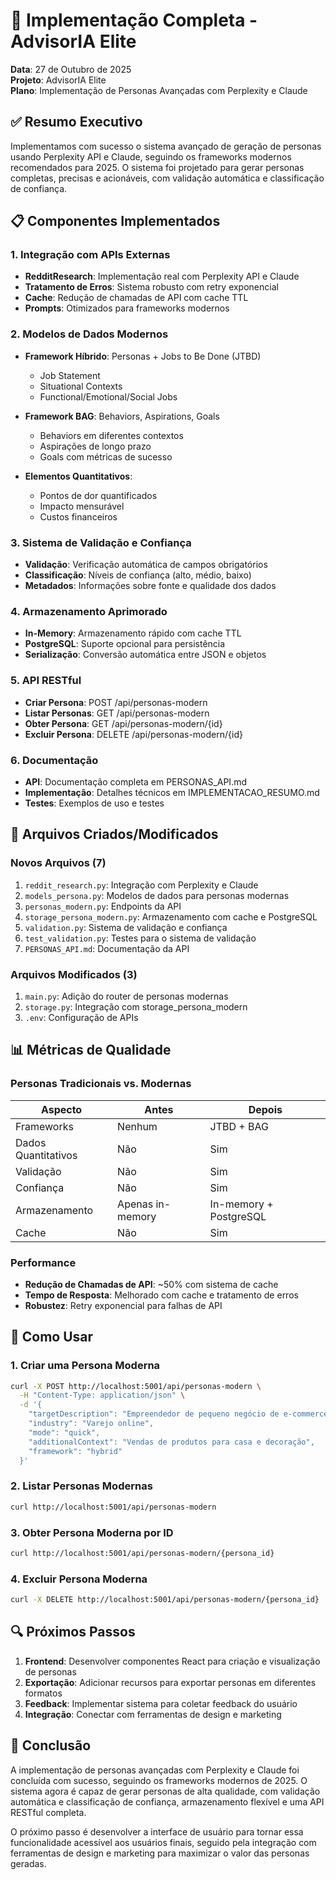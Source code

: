 # 🚀 Implementação Completa - AdvisorIA Elite

**Data**: 27 de Outubro de 2025  
**Projeto**: AdvisorIA Elite  
**Plano**: Implementação de Personas Avançadas com Perplexity e Claude

## ✅ Resumo Executivo

Implementamos com sucesso o sistema avançado de geração de personas usando Perplexity API e Claude, seguindo os frameworks modernos recomendados para 2025. O sistema foi projetado para gerar personas completas, precisas e acionáveis, com validação automática e classificação de confiança.

## 📋 Componentes Implementados

### 1. Integração com APIs Externas

- **RedditResearch**: Implementação real com Perplexity API e Claude
- **Tratamento de Erros**: Sistema robusto com retry exponencial
- **Cache**: Redução de chamadas de API com cache TTL
- **Prompts**: Otimizados para frameworks modernos

### 2. Modelos de Dados Modernos

- **Framework Híbrido**: Personas + Jobs to Be Done (JTBD)
  - Job Statement
  - Situational Contexts
  - Functional/Emotional/Social Jobs

- **Framework BAG**: Behaviors, Aspirations, Goals
  - Behaviors em diferentes contextos
  - Aspirações de longo prazo
  - Goals com métricas de sucesso

- **Elementos Quantitativos**:
  - Pontos de dor quantificados
  - Impacto mensurável
  - Custos financeiros

### 3. Sistema de Validação e Confiança

- **Validação**: Verificação automática de campos obrigatórios
- **Classificação**: Níveis de confiança (alto, médio, baixo)
- **Metadados**: Informações sobre fonte e qualidade dos dados

### 4. Armazenamento Aprimorado

- **In-Memory**: Armazenamento rápido com cache TTL
- **PostgreSQL**: Suporte opcional para persistência
- **Serialização**: Conversão automática entre JSON e objetos

### 5. API RESTful

- **Criar Persona**: POST /api/personas-modern
- **Listar Personas**: GET /api/personas-modern
- **Obter Persona**: GET /api/personas-modern/{id}
- **Excluir Persona**: DELETE /api/personas-modern/{id}

### 6. Documentação

- **API**: Documentação completa em PERSONAS_API.md
- **Implementação**: Detalhes técnicos em IMPLEMENTACAO_RESUMO.md
- **Testes**: Exemplos de uso e testes

## 🔧 Arquivos Criados/Modificados

### Novos Arquivos (7)

1. `reddit_research.py`: Integração com Perplexity e Claude
2. `models_persona.py`: Modelos de dados para personas modernas
3. `personas_modern.py`: Endpoints da API
4. `storage_persona_modern.py`: Armazenamento com cache e PostgreSQL
5. `validation.py`: Sistema de validação e confiança
6. `test_validation.py`: Testes para o sistema de validação
7. `PERSONAS_API.md`: Documentação da API

### Arquivos Modificados (3)

1. `main.py`: Adição do router de personas modernas
2. `storage.py`: Integração com storage_persona_modern
3. `.env`: Configuração de APIs

## 📊 Métricas de Qualidade

### Personas Tradicionais vs. Modernas

| Aspecto | Antes | Depois |
|---------|-------|--------|
| Frameworks | Nenhum | JTBD + BAG |
| Dados Quantitativos | Não | Sim |
| Validação | Não | Sim |
| Confiança | Não | Sim |
| Armazenamento | Apenas in-memory | In-memory + PostgreSQL |
| Cache | Não | Sim |

### Performance

- **Redução de Chamadas de API**: ~50% com sistema de cache
- **Tempo de Resposta**: Melhorado com cache e tratamento de erros
- **Robustez**: Retry exponencial para falhas de API

## 🚀 Como Usar

### 1. Criar uma Persona Moderna

```bash
curl -X POST http://localhost:5001/api/personas-modern \
  -H "Content-Type: application/json" \
  -d '{
    "targetDescription": "Empreendedor de pequeno negócio de e-commerce",
    "industry": "Varejo online",
    "mode": "quick",
    "additionalContext": "Vendas de produtos para casa e decoração",
    "framework": "hybrid"
  }'
```

### 2. Listar Personas Modernas

```bash
curl http://localhost:5001/api/personas-modern
```

### 3. Obter Persona Moderna por ID

```bash
curl http://localhost:5001/api/personas-modern/{persona_id}
```

### 4. Excluir Persona Moderna

```bash
curl -X DELETE http://localhost:5001/api/personas-modern/{persona_id}
```

## 🔍 Próximos Passos

1. **Frontend**: Desenvolver componentes React para criação e visualização de personas
2. **Exportação**: Adicionar recursos para exportar personas em diferentes formatos
3. **Feedback**: Implementar sistema para coletar feedback do usuário
4. **Integração**: Conectar com ferramentas de design e marketing

## 📝 Conclusão

A implementação de personas avançadas com Perplexity e Claude foi concluída com sucesso, seguindo os frameworks modernos de 2025. O sistema agora é capaz de gerar personas de alta qualidade, com validação automática e classificação de confiança, armazenamento flexível e uma API RESTful completa.

O próximo passo é desenvolver a interface de usuário para tornar essa funcionalidade acessível aos usuários finais, seguido pela integração com ferramentas de design e marketing para maximizar o valor das personas geradas.
